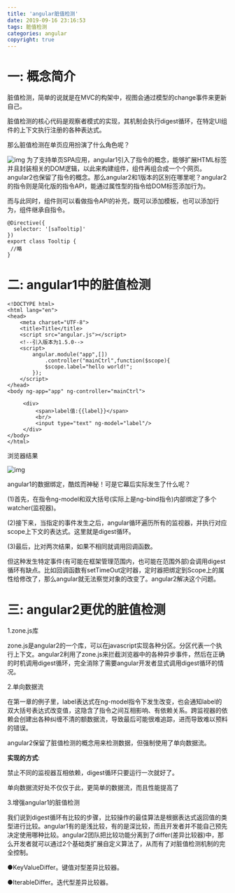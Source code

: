 ```yaml
---
title: 'angular脏值检测'
date: 2019-09-16 23:16:53
tags: 脏值检测
categories: angular
copyright: true
---
```


# 一: 概念简介

 脏值检测，简单的说就是在MVC的构架中，视图会通过模型的change事件来更新自己。

脏值检测的核心代码是观察者模式的实现，其机制会执行digest循环，在特定UI组件的上下文执行注册的各种表达式。

那么脏值检测在单页应用扮演了什么角色呢？

 ![img](https://rzaliyun.oss-cn-beijing.aliyuncs.com/blog/dirty_1.png?x-oss-process=style/demo)
为了支持单页SPA应用，angular1引入了指令的概念，能够扩展HTML标签并且封装相关的DOM逻辑，以此来构建组件，组件再组合成一个个网页。angular2也保留了指令的概念。那么angular2和1版本的区别在哪里呢？angular2的指令则是简化版的指令API，能通过属性型的指令给DOM标签添加行为。

而与此同时，组件则可以看做指令API的补充，既可以添加模板，也可以添加行为，组件继承自指令。

```
@Directive({
  selector: '[saTooltip]'
})
export class Tooltip {
 //略
}
```

# 二: angular1中的脏值检测


```
<!DOCTYPE html>
<html lang="en">
<head>
    <meta charset="UTF-8">
    <title>Title</title>
    <script src="angular.js"></script>
    <!--引入版本为1.5.0-->
    <script>
        angular.module("app",[])
            .controller("mainCtrl",function($scope){
            $scope.label="hello world!";
        });
    </script>
</head>
<body ng-app="app" ng-controller="mainCtrl">

     <div>
         <span>label值:{{label}}</span>
         <br/>
         <input type="text" ng-model="label"/>
     </div>
</body>
</html>
```

浏览器结果

![img](https://rzaliyun.oss-cn-beijing.aliyuncs.com/blog/dirty_2.png?x-oss-process=style/demo)

angular1的数据绑定，酷炫而神秘！可是它幕后实际发生了什么呢？

(1)首先，在指令ng-model和双大括号(实际上是ng-bind指令)内部绑定了多个watcher(监视器)。

(2)接下来，当指定的事件发生之后，angular循环遍历所有的监视器，并执行对应scope上下文的表达式。这里就是digest循环。

(3)最后，比对两次结果，如果不相同就调用回调函数。

但这种发生特定事件(有可能在框架管理范围内，也可能在范围外部)会调用digest循环有缺点。比如回调函数有setTimeOut定时器，定时器把绑定到Scope上的属性给修改了，那么angular就无法察觉对象的改变了。angular2解决这个问题。

# 三: angular2更优的脏值检测

1.zone.js库

zone.js是angular2的一个库，可以在javascript实现各种分区。分区代表一个执行上下文。angular2利用了zone.js来拦截浏览器中的各种异步事件，然后在正确的时机调用digest循环，完全消除了需要angular开发者显式调用digest循环的情况。

2.单向数据流

在第一章的例子里，label表达式在ng-model指令下发生改变，也会通知label的双大括号表达式改变值，这隐含了指令之间互相影响、有依赖关系。跨监视器的依赖会创建出各种纠缠不清的额数据流，导致最后可能很难追踪，进而导致难以预料的错误。

angular2保留了脏值检测的概念用来检测数据，但强制使用了单向数据流。

**实现的方式**:

禁止不同的监视器互相依赖，digest循环只要运行一次就好了。

单向数据流好处不仅仅于此，更简单的数据流，而且性能提高了

3.增强angular1的脏值检测

我们说到digest循环有比较的步骤，比较操作的最佳算法是根据表达式返回值的类型进行比较。angular1有的是浅比较，有的是深比较，而且开发者并不能自己预先决定使用哪种比较。angular2团队把比较功能分离到了differ(差异比较器)中，那么开发者就可以通过2个基础类扩展自定义算法了，从而有了对脏值检测机制的完全控制。

●KeyValueDiffer。键值对型差异比较器。

●IterableDiffer。迭代型差异比较器。